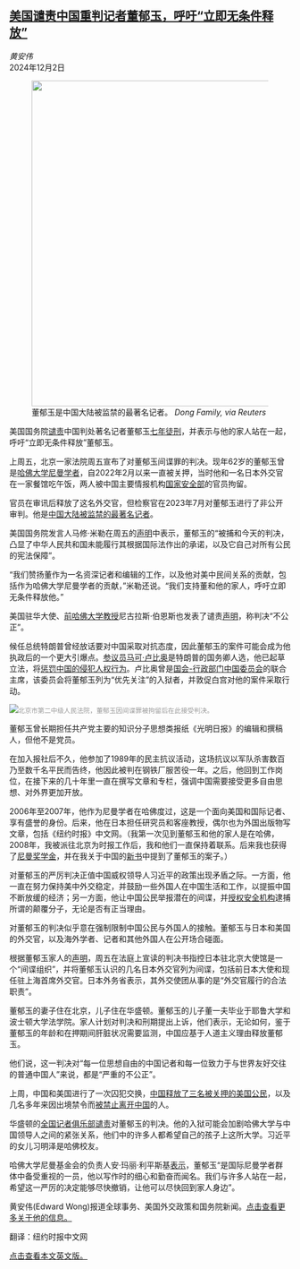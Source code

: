 <!--1733114222000-->
[美国谴责中国重判记者董郁玉，呼吁“立即无条件释放”](https://cn.nytimes.com/usa/20241202/us-dong-yuyu-sentence/)
------

<address>黄安伟</address><time pudate="2024-12-02 12:05:07" datetime="2024-12-02 12:05:07">2024年12月2日</time><figure><img src="https://images.weserv.nl/?url=static01.nyt.com/images/2024/11/30/multimedia/30dc-china-journalist-01/30dc-china-journalist-01-jumbo.jpg" width="872" height="582"><figcaption>董郁玉是中国大陆被监禁的最著名记者。 <cite>Dong Family, via Reuters</cite></figcaption></figure><section><p>美国国务院<a rel="noopener noreferrer" target="_blank" href="https://www.state.gov/unjust-sentencing-of-prc-journalist-dong-yuyu/https://www.state.gov/unjust-sentencing-of-prc-journalist-dong-yuyu/">谴责</a>中国判处著名记者董郁玉<a href="https://cn.nytimes.com/china/20241129/china-journalist-dong-yuyu/">七年徒刑</a>，并表示与他的家人站在一起，呼吁“立即无条件释放”董郁玉。</p><p>上周五，北京一家法院周五宣布了对董郁玉间谍罪的判决。现年62岁的董郁玉曾是<a rel="noopener noreferrer" target="_blank" href="https://nieman.harvard.edu/dong-yuyu-nf-07-unjustly-sentenced-to-seven-years-in-prison-in-china/">哈佛大学尼曼学者</a>，自2022年2月以来一直被关押，当时他和一名日本外交官在一家餐馆吃午饭，两人被中国主要情报机构<a href="https://cn.nytimes.com/usa/20231228/china-cia-spy-mss/">国家安全部</a>的官员拘留。</p><p>官员在审讯后释放了这名外交官，但检察官在2023年7月对董郁玉进行了非公开审判。他是<a href="https://cn.nytimes.com/china/20230425/china-journalist-dong-yuyu/" title="Link: https://cn.nytimes.com/china/20230425/china-journalist-dong-yuyu/">中国大陆被监禁的最著名记者</a>。</p><p>美国国务院发言人马修·米勒在周五的<a rel="noopener noreferrer" target="_blank" href="https://www.state.gov/unjust-sentencing-of-prc-journalist-dong-yuyu/">声明</a>中表示，董郁玉的“被捕和今天的判决，凸显了中华人民共和国未能履行其根据国际法作出的承诺，以及它自己对所有公民的宪法保障”。</p><p>“我们赞扬董作为一名资深记者和编辑的工作，以及他对美中民间关系的贡献，包括作为哈佛大学尼曼学者的贡献，”米勒还说。“我们支持董和他的家人，呼吁立即无条件释放他。”</p><p>美国驻华大使、<a rel="noopener noreferrer" target="_blank" href="https://www.hks.harvard.edu/faculty-research/policy-topics/public-leadership-management/rise-enormous-challenges-you-ambassador">前哈佛大学教授</a>尼古拉斯·伯恩斯也发表了谴责<a rel="noopener noreferrer" target="_blank" href="https://x.com/USAmbChina/status/1862429417126936777">声明</a>，称判决“不公正”。</p><p>候任总统特朗普曾经放话要对中国采取对抗态度，因此董郁玉的案件可能会成为他执政后的一个更大引爆点。<a href="https://cn.nytimes.com/usa/20241121/trump-cabinet-china-policy/">参议员马可·卢比奥</a>是特朗普的国务卿人选，他已起草立法，将<a href="https://cn.nytimes.com/usa/20211224/china-uyghurs-forced-labor/">惩罚中国的侵犯人权行为</a>。卢比奥曾是<a rel="noopener noreferrer" target="_blank" href="https://www.cecc.gov/">国会-行政部门中国委员会</a>的联合主席，该委员会将董郁玉列为“优先关注”的入狱者，并敦促白宫对他的案件采取行动。</p><p><img src="https://images.weserv.nl/?url=static01.nyt.com/images/2024/11/30/multimedia/30dc-china-journalist-02-gmcq/30dc-china-journalist-02-gmcq-master1050.jpg"><small style="color: #999;">北京市第二中级人民法院，董郁玉因间谍罪被拘留后在此接受判决。</small></p><p>董郁玉曾长期担任共产党主要的知识分子思想类报纸《光明日报》的编辑和撰稿人，但他不是党员。</p><p>在加入报社后不久，他参加了1989年的民主抗议活动，这场抗议以军队杀害数百乃至数千名平民而告终，他因此被判在钢铁厂服苦役一年。之后，他回到工作岗位，在接下来的几十年里一直在撰写文章和专栏，强调中国需要接受更多自由思想、对外界更加开放。</p><p>2006年至2007年，他作为尼曼学者在哈佛度过，这是一个面向美国和国际记者、享有盛誉的身份。后来，他在日本担任研究员和客座教授，偶尔也为外国出版物写文章，包括《纽约时报》中文网。（我第一次见到董郁玉和他的家人是在哈佛，2008年，我被派往北京为时报工作后，我和他们一直保持着联系。后来我也获得了<a rel="noopener noreferrer" target="_blank" href="https://nieman.harvard.edu/class-of-2018/">尼曼奖学金</a>，并在我关于中国的<a rel="noopener noreferrer" target="_blank" href="https://www.wsj.com/arts-culture/books/at-the-edge-of-empire-review-leaving-maos-china-6412c401">新书</a>中提到了董郁玉的案子。）</p><p>对董郁玉的严厉判决正值中国威权领导人习近平的政策出现矛盾之际。一方面，他一直在努力保持美中外交稳定，并鼓励一些外国人在中国生活和工作，以提振中国不断放缓的经济；另一方面，他让中国公民举报潜在的间谍，并<a href="https://cn.nytimes.com/world/20230919/us-china-global-spy-operations/">授权安全机构</a>逮捕所谓的颠覆分子，无论是否有正当理由。</p><p>对董郁玉的判决似乎意在强制限制中国公民与外国人的接触。董郁玉与日本和美国的外交官，以及海外学者、记者和其他外国人在公开场合碰面。</p><p>根据董郁玉家人的<a rel="noopener noreferrer" target="_blank" href="https://www.prnewswire.com/news-releases/national-press-club-family-statement-on-verdict-in-case-of-chinese-journalist-dong-yuyu-302319121.html">声明</a>，周五在法庭上宣读的判决书指控日本驻北京大使馆是一个“间谍组织”，并将董郁玉认识的几名日本外交官列为间谍，包括前日本大使和现任驻上海首席外交官。日本外务省表示，其外交使团从事的是“外交官履行的合法职责”。</p><p>董郁玉的妻子住在北京，儿子住在华盛顿。董郁玉的儿子董一夫毕业于耶鲁大学和波士顿大学法学院。家人计划对判决和刑期提出上诉，他们表示，无论如何，鉴于董郁玉的年龄和在押期间肝脏状况需要监测，中国应基于人道主义理由释放董郁玉。</p><p>他们说，这一判决对“每一位思想自由的中国记者和每一位致力于与世界友好交往的普通中国人”来说，都是“严重的不公正”。</p><p>上周，中国和美国进行了一次囚犯交换，<a href="https://cn.nytimes.com/world/20241128/us-china-prisoner-swap/">中国释放了三名被关押的美国公民</a>，以及几名多年来因出境禁令而<a href="https://cn.nytimes.com/china/20181127/china-exit-ban/">被禁止离开中国</a>的人。</p><p>华盛顿的<a rel="noopener noreferrer" target="_blank" href="https://www.press.org/">全国记者俱乐部</a><a rel="noopener noreferrer" target="_blank" href="https://www.prnewswire.com/news-releases/national-press-club-statement-on-verdict-in-case-of-journalist-dong-yuyu-302318897.html">谴责</a>对董郁玉的判决。他的入狱可能会加剧哈佛大学与中国领导人之间的紧张关系，他们中的许多人都希望自己的孩子上这所大学。习近平的女儿习明泽是哈佛校友。</p><p>哈佛大学尼曼基金会的负责人安·玛丽·利平斯基<a rel="noopener noreferrer" target="_blank" href="https://nieman.harvard.edu/dong-yuyu-nf-07-unjustly-sentenced-to-seven-years-in-prison-in-china/">表示</a>，董郁玉“是国际尼曼学者群体中备受重视的一员，他以写作时的细心和勤奋而闻名。我们与许多人站在一起，希望这一严厉的决定能够尽快撤销，让他可以尽快回到家人身边”。</p></section><footer><p>黄安伟(Edward Wong)报道全球事务、美国外交政策和国务院新闻。<a rel="nofollow" target="_blank" href="https://www.nytimes.com/by/edward-wong" title="Link: https://www.nytimes.com/by/edward-wong">点击查看更多关于他的信息。</a></p><p>翻译：纽约时报中文网</p><a rel="nofollow" target="_blank" href="https://www.nytimes.com/2024/11/30/us/politics/us-dong-yuyu-sentence.html">点击查看本文英文版。</a></footer>
